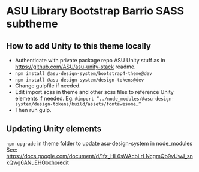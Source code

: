 # ASU Library Bootstrap Barrio SASS subtheme

## How to add Unity to this theme locally
* Authenticate with private package repo ASU Unity stuff as in https://github.com/ASU/asu-unity-stack readme.
* `npm install @asu-design-system/bootstrap4-theme@dev`
* `npm install @asu-design-system/design-tokens@dev`
* Change gulpfile if needed.
* Edit import.scss in theme and other scss files to reference Unity elements if needed.
Eg: `@import “../node_modules/@asu-design-system/design-tokens/build/assets/fontawesome…”`
* Then run gulp.

## Updating Unity elements
`npm upgrade` in theme folder to update asu-design-system in node_modules
See: https://docs.google.com/document/d/1fz_HL6sWAcbLrLNcgmQb9vUwJ_snkQwg6ANuEHGoxho/edit
